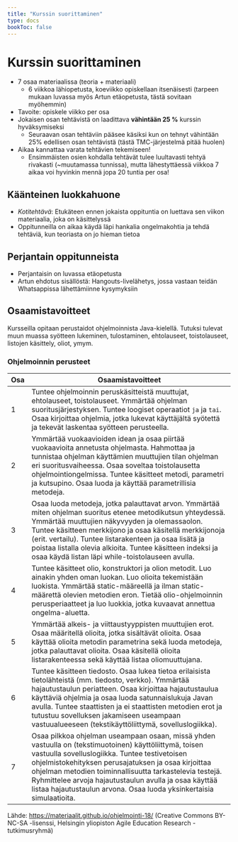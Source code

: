 ```yaml
---
title: "Kurssin suorittaminen"
type: docs
bookToc: false
---
```


# Kurssin suorittaminen

- 7 osaa materiaalissa (teoria + materiaali)
	- 6 viikkoa lähiopetusta, koeviikko opiskellaan itsenäisesti (tarpeen mukaan luvassa myös Artun etäopetusta, tästä sovitaan myöhemmin)
- Tavoite: opiskele viikko per osa
- Jokaisen osan tehtävistä on laadittava **vähintään 25 %** kurssin hyväksymiseksi
	- Seuraavan osan tehtäviin pääsee käsiksi kun on tehnyt vähintään 25% edellisen osan tehtävistä (tästä TMC-järjestelmä pitää huolen)
- Aikaa kannattaa varata tehtävien tekemiseen!
	- Ensimmäisten osien kohdalla tehtävät tulee luultavasti tehtyä rivakasti (~muutamassa tunnissa), mutta lähestyttäessä viikkoa 7 aikaa voi hyvinkin mennä jopa 20 tuntia per osa!

## Käänteinen luokkahuone

- *Kotitehtävä*: Etukäteen ennen jokaista oppituntia on luettava sen viikon materiaalia, joka on käsittelyssä
- Oppitunneilla on aikaa käydä läpi hankalia ongelmakohtia ja tehdä tehtäviä, kun teoriasta on jo hieman tietoa


## Perjantain oppitunneista
- Perjantaisin on luvassa etäopetusta
- Artun ehdotus sisällöstä: Hangouts-livelähetys, jossa vastaan teidän Whatsappissa lähettämiinne kysymyksiin

## Osaamistavoitteet
Kursseilla opitaan perustaidot ohjelmoinnista Java-kielellä. Tutuksi tulevat muun muassa syötteen lukeminen, tulostaminen, ehtolauseet, toistolauseet, listojen käsittely, oliot, ymym.

### Ohjelmoinnin perusteet

Osa | Osaamistavoitteet
--- | ---
1 |	Tuntee ohjelmoinnin peruskäsitteistä muuttujat, ehtolauseet, toistolauseet. Ymmärtää ohjelman suoritusjärjestyksen. Tuntee loogiset operaatiot ``ja`` ja ``tai``. Osaa kirjoittaa ohjelmia, jotka lukevat käyttäjältä syötettä ja tekevät laskentaa syötteen perusteella.
2 |	Ymmärtää vuokaavioiden idean ja osaa piirtää vuokaavioita annetusta ohjelmasta. Hahmottaa ja tunnistaa ohjelman käyttämien muuttujien tilan ohjelman eri suoritusvaiheessa. Osaa soveltaa toistolausetta ohjelmointiongelmissa. Tuntee käsitteet metodi, parametri ja kutsupino. Osaa luoda ja käyttää parametrillisia metodeja.
3 |	Osaa luoda metodeja, jotka palauttavat arvon. Ymmärtää miten ohjelman suoritus etenee metodikutsun yhteydessä. Ymmärtää muuttujien näkyvyyden ja olemassaolon. Tuntee käsitteen merkkijono ja osaa käsitellä merkkijonoja (erit. vertailu). Tuntee listarakenteen ja osaa lisätä ja poistaa listalla olevia alkioita. Tuntee käsitteen indeksi ja osaa käydä listan läpi while-toistolauseen avulla.
4 |	Tuntee käsitteet olio, konstruktori ja olion metodit. Luo ainakin yhden oman luokan. Luo olioita tekemistään luokista. Ymmärtää static-määreellä ja ilman static-määrettä olevien metodien eron. Tietää olio-ohjelmoinnin perusperiaatteet ja luo luokkia, jotka kuvaavat annettua ongelma-aluetta.
5 |	Ymmärtää alkeis- ja viittaustyyppisten muuttujien erot. Osaa määritellä olioita, jotka sisältävät olioita. Osaa käyttää olioita metodin parametrina sekä luoda metodeja, jotka palauttavat olioita. Osaa käsitellä olioita listarakenteessa sekä käyttää listaa oliomuuttujana.
6 |	Tuntee käsitteen tiedosto. Osaa lukea tietoa erilaisista tietolähteistä (mm. tiedosto, verkko). Ymmärtää hajautustaulun periatteen. Osaa kirjoittaa hajautustaulua käyttäviä ohjelmia ja osaa luoda satunnaislukuja Javan avulla. Tuntee staattisten ja ei staattisten metodien erot ja tutustuu sovelluksen jakamiseen useampaan vastuualueeseen (tekstikäyttöliittymä, sovelluslogiikka).
7 |	Osaa pilkkoa ohjelman useampaan osaan, missä yhden vastuulla on (tekstimuotoinen) käyttöliittymä, toisen vastuulla sovelluslogiikka. Tuntee testivetoisen ohjelmistokehityksen perusajatuksen ja osaa kirjoittaa ohjelman metodien toiminnallisuutta tarkastelevia testejä. Ryhmittelee arvoja hajautustaulun avulla ja osaa käyttää listaa hajautustaulun arvona. Osaa luoda yksinkertaisia simulaatioita.

Lähde: https://materiaalit.github.io/ohjelmointi-18/ (Creative Commons BY-NC-SA -lisenssi, Helsingin yliopiston Agile Education Research -tutkimusryhmä)